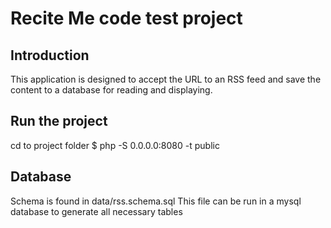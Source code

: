 # Recite Me code test project

## Introduction

This application is designed to accept the URL to an RSS feed and save the content to a database for reading and displaying.

## Run the project
cd to project folder
$ php -S 0.0.0.0:8080 -t public

## Database
Schema is found in data/rss.schema.sql
This file can be run in a mysql database to generate all necessary tables
